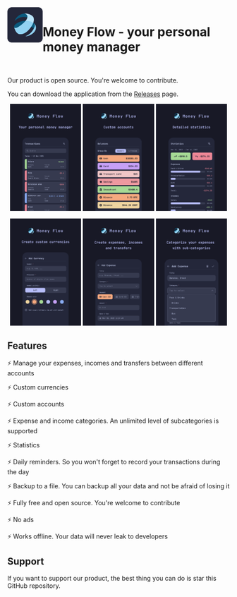 <img align="left" width="80" height="80" src="assets/icon-for-github.png" alt="App icon" />

# Money Flow - your personal money manager

<br />

Our product is open source. You're welcome to contribute.

You can download the application from the [Releases](https://github.com/moneyflow-dev/moneyflow/releases/latest) page.

<p align="center">
    <img width="32%" src="assets/preview-1.png" />
    <img width="32%" src="assets/preview-2.png" />
    <img width="32%" src="assets/preview-3.png" />
</p>
<p align="center">
    <img width="32%" src="assets/preview-4.png" />
    <img width="32%" src="assets/preview-5.png" />
    <img width="32%" src="assets/preview-6.png" />
</p>

## Features

⚡ Manage your expenses, incomes and transfers between different accounts

⚡ Custom currencies

⚡ Custom accounts

⚡ Expense and income categories. An unlimited level of subcategories is supported

⚡ Statistics

⚡ Daily reminders. So you won't forget to record your transactions during the day

⚡ Backup to a file. You can backup all your data and not be afraid of losing it

⚡ Fully free and open source. You're welcome to contribute

⚡ No ads

⚡ Works offline. Your data will never leak to developers

## Support

If you want to support our product, the best thing you can do is star this GitHub repository.
